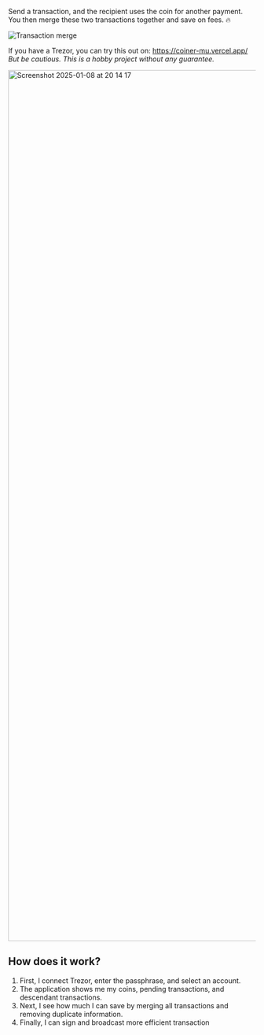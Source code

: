 Send a transaction, and the recipient uses the coin for another payment. You then merge these two transactions together and save on fees. 🔥

![Transaction merge](https://github.com/user-attachments/assets/c113b688-d144-4f6f-9986-c7873656ba4f)

If you have a Trezor, you can try this out on: https://coiner-mu.vercel.app/
_But be cautious. This is a hobby project without any guarantee._

<img width="1772" alt="Screenshot 2025-01-08 at 20 14 17" src="https://github.com/user-attachments/assets/36412edb-9c62-4c5f-8f82-b41c118a3aa6" />

## How does it work?
1. First, I connect Trezor, enter the passphrase, and select an account.
2. The application shows me my coins, pending transactions, and descendant transactions.
4. Next, I see how much I can save by merging all transactions and removing duplicate information.
5. Finally, I can sign and broadcast more efficient transaction
